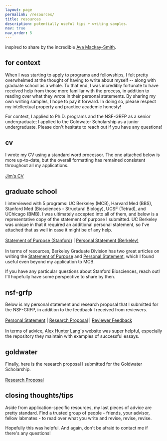 ```yaml
---
layout: page
permalink: /resources/
title: resources
description: potentially useful tips + writing samples.
nav: true
nav_order: 5
---
```

inspired to share by the incredible [Ava Mackay-Smith](https://a-mackaysmith.com/).

## for context
When I was starting to apply to programs and fellowships, I felt pretty overwhelmed at the thought of having to write about myself -- along with graduate school as a whole. To that end, I was incredibly fortunate to have received help from those more familiar with the process, in addition to reading over what they wrote in their personal statements. By sharing my own writing samples, I hope to pay it forward. In doing so, please respect my intellectual property and practice academic honesty!

For context, I applied to Ph.D. programs and the NSF-GRFP as a senior undergraduate; I applied to the Goldwater Scholarship as a junior undergraduate. Please don't hesitate to reach out if you have any questions!

## cv
I wrote my CV using a standard word processor. The one attached below is more up-to-date, but the overall formatting has remained consistent throughout all my applications.  
<br>
<a href='https://jimluzhang.com/assets/pdf/JLZ_CV.pdf'>Jim's CV</a>
<br>
## graduate school
I interviewed with 5 programs: UC Berkeley (MCB), Harvard Med (BBS), Stanford Med (Biosciences - Structural Biology), UCSF (Tetrad), and UChicago (BMB). I was ultimately accepted into all of them, and below is a representative copy of the statement of purpose I submitted. UC Berkeley was unique in that it required an additional personal statement, so I've attached that as well in case it might be of any help.  
<br>
<a href='https://jimluzhang.com/assets/pdf/JLZ_SOP.pdf'>Statement of Purpose (Stanford)</a> | <a href='https://jimluzhang.com/assets/pdf/JLZ_PS.pdf'>Personal Statement (Berkeley)</a>  
<br>
In terms of resources, Berkeley Graduate Division has two great articles on writing the <a href='https://grad.berkeley.edu/admissions/steps-to-apply/requirements/statement-purpose/'>Statement of Purpose</a> and <a href='https://grad.berkeley.edu/admissions/steps-to-apply/requirements/personal-statement/'>Personal Statement</a>, which I found useful even beyond my application to MCB.

If you have any particular questions about Stanford Biosciences, reach out! I'll hopefully have some perspective to share by then.

## nsf-grfp
Below is my personal statement and research proposal that I submitted for the NSF-GRFP, in addition to the feedback I received from reviewers.  
<br>
<a href='https://jimluzhang.com/assets/pdf/JLZ_NSFPS.pdf'>Personal Statement</a> | <a href='https://jimluzhang.com/assets/pdf/JLZ_NSFRP.pdf'>Research Proposal</a> | <a href='https://jimluzhang.com/assets/pdf/JLZ_NSFFeedback.pdf'>Reviewer Feedback</a>  
<br>
In terms of advice, <a href='https://www.alexhunterlang.com/nsf-fellowship'>Alex Hunter Lang's</a> website was super helpful, especially the repository they maintain with examples of successful essays. 

## goldwater
Finally, here is the research proposal I submitted for the Goldwater Scholarship.  
<br>
<a href='https://jimluzhang.com/assets/pdf/JLZ_GWRP.pdf'>Research Proposal</a>
<br>

## closing thoughts/tips
Aside from application-specific resources, my last pieces of advice are pretty standard. Find a trusted group of people - friends, your advisor, fellow labmates - to read over what you write and revise, revise, revise. 

Hopefully this was helpful. And again, don't be afraid to contact me if there's any questions!